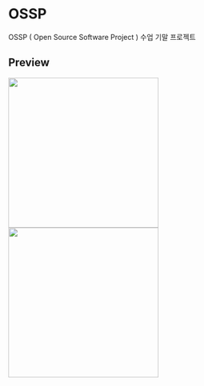 # OSSP
OSSP ( Open Source Software Project ) 수업 기말 프로젝트




Preview
-------------
<img src="https://user-images.githubusercontent.com/23518342/93724638-e49f1400-fbe3-11ea-8e64-eb9942da3485.PNG" width ="300" height="300"></img>
<img src="https://user-images.githubusercontent.com/23518342/93724504-a6edbb80-fbe2-11ea-9270-dceb466f8250.gif " width="300" height="300"></img>
